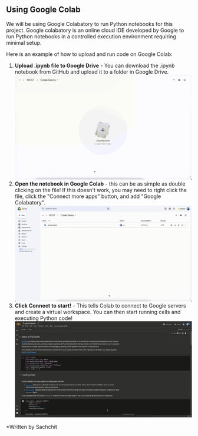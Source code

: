 ## Using Google Colab

We will be using Google Colabatory to run Python notebooks for this project. Google colabatory is an online cloud IDE developed by Google to run Python notebooks in a controlled execution environment requiring minimal setup.

Here is an example of how to upload and run code on Google Colab:

1. **Upload .ipynb file to Google Drive** - You can download the .ipynb notebook from GitHub and upload it to a folder in Google Drive.
   ![Step 1: upload file to Google Drive](./media/step1.gif)
2. **Open the notebook in Google Colab** - this can be as simple as double clicking on the file! If this doesn't work, you may need to right click the file, click the "Connect more apps" button, and add "Google Colabatory".
   ![Step 2: click on file to open Google Colab](./media/step2.gif)
3. **Click Connect to start!** - This tells Colab to connect to Google servers and create a virtual workspace. You can then start running cells and executing Python code!
   ![Step 2: click on file to open Google Colab](./media/step3.gif)

*Written by Sachchit